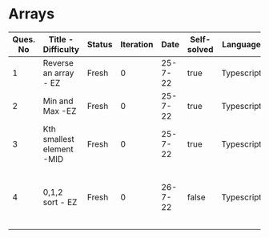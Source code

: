 # Arrays

| Ques. No | Title - Difficulty        | Status | Iteration | Date    | Self-solved | Language   | Note                                |
| -------- | ------------------------- | ------ | --------- | ------- | ----------- | ---------- | ----------------------------------- |
| 1        | Reverse an array - EZ     | Fresh  | 0         | 25-7-22 | true        | Typescript |
| 2        | Min and Max -EZ           | Fresh  | 0         | 25-7-22 | true        | Typescript |
| 3        | Kth smallest element -MID | Fresh  | 0         | 25-7-22 | true        | Typescript |
| 4        | 0,1,2 sort - EZ           | Fresh  | 0         | 26-7-22 | false       | Typescript | lookup on the dutch flag algo again |
